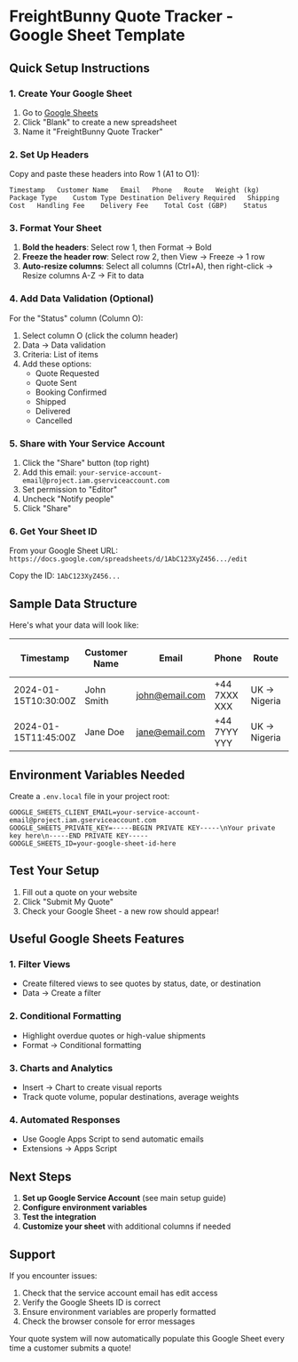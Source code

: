 # FreightBunny Quote Tracker - Google Sheet Template

## Quick Setup Instructions

### 1. Create Your Google Sheet
1. Go to [Google Sheets](https://sheets.google.com)
2. Click "Blank" to create a new spreadsheet
3. Name it "FreightBunny Quote Tracker"

### 2. Set Up Headers
Copy and paste these headers into Row 1 (A1 to O1):

```
Timestamp	Customer Name	Email	Phone	Route	Weight (kg)	Package Type	Custom Type	Destination	Delivery Required	Shipping Cost	Handling Fee	Delivery Fee	Total Cost (GBP)	Status
```

### 3. Format Your Sheet
1. **Bold the headers**: Select row 1, then Format → Bold
2. **Freeze the header row**: Select row 2, then View → Freeze → 1 row
3. **Auto-resize columns**: Select all columns (Ctrl+A), then right-click → Resize columns A-Z → Fit to data

### 4. Add Data Validation (Optional)
For the "Status" column (Column O):
1. Select column O (click the column header)
2. Data → Data validation
3. Criteria: List of items
4. Add these options:
   - Quote Requested
   - Quote Sent
   - Booking Confirmed
   - Shipped
   - Delivered
   - Cancelled

### 5. Share with Your Service Account
1. Click the "Share" button (top right)
2. Add this email: `your-service-account-email@project.iam.gserviceaccount.com`
3. Set permission to "Editor"
4. Uncheck "Notify people" 
5. Click "Share"

### 6. Get Your Sheet ID
From your Google Sheet URL:
`https://docs.google.com/spreadsheets/d/1AbC123XyZ456.../edit`

Copy the ID: `1AbC123XyZ456...`

## Sample Data Structure

Here's what your data will look like:

| Timestamp | Customer Name | Email | Phone | Route | Weight (kg) | Package Type | Custom Type | Destination | Delivery Required | Shipping Cost | Handling Fee | Delivery Fee | Total Cost (GBP) | Status |
|-----------|---------------|-------|-------|--------|-------------|--------------|-------------|-------------|------------------|---------------|--------------|--------------|------------------|--------|
| 2024-01-15T10:30:00Z | John Smith | john@email.com | +44 7XXX XXX | UK → Nigeria | 5 | Electronics | | Lagos | Yes | £45.00 | £30.00 | ₦10,000 | £75.00 | Quote Requested |
| 2024-01-15T11:45:00Z | Jane Doe | jane@email.com | +44 7YYY YYY | UK → Nigeria | 3 | Other | Fridge | Abuja | No | £27.00 | £30.00 | £0.00 | £57.00 | Quote Requested |

## Environment Variables Needed

Create a `.env.local` file in your project root:

```env
GOOGLE_SHEETS_CLIENT_EMAIL=your-service-account-email@project.iam.gserviceaccount.com
GOOGLE_SHEETS_PRIVATE_KEY=-----BEGIN PRIVATE KEY-----\nYour private key here\n-----END PRIVATE KEY-----
GOOGLE_SHEETS_ID=your-google-sheet-id-here
```

## Test Your Setup

1. Fill out a quote on your website
2. Click "Submit My Quote"
3. Check your Google Sheet - a new row should appear!

## Useful Google Sheets Features

### 1. Filter Views
- Create filtered views to see quotes by status, date, or destination
- Data → Create a filter

### 2. Conditional Formatting
- Highlight overdue quotes or high-value shipments
- Format → Conditional formatting

### 3. Charts and Analytics
- Insert → Chart to create visual reports
- Track quote volume, popular destinations, average weights

### 4. Automated Responses
- Use Google Apps Script to send automatic emails
- Extensions → Apps Script

## Next Steps

1. **Set up Google Service Account** (see main setup guide)
2. **Configure environment variables**
3. **Test the integration**
4. **Customize your sheet** with additional columns if needed

## Support

If you encounter issues:
1. Check that the service account email has edit access
2. Verify the Google Sheets ID is correct
3. Ensure environment variables are properly formatted
4. Check the browser console for error messages

Your quote system will now automatically populate this Google Sheet every time a customer submits a quote! 